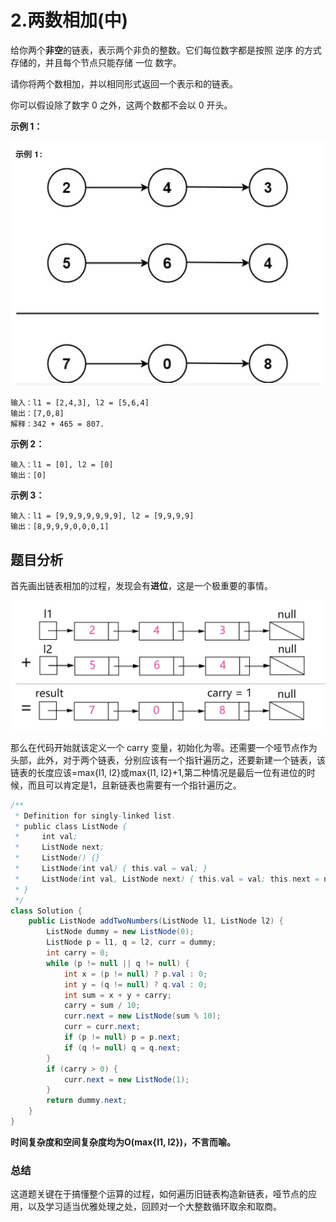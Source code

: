 # 2.两数相加(中)

给你两个**非空**的链表，表示两个非负的整数。它们每位数字都是按照 逆序 的方式存储的，并且每个节点只能存储 一位 数字。

请你将两个数相加，并以相同形式返回一个表示和的链表。

你可以假设除了数字 0 之外，这两个数都不会以 0 开头。

**示例 1：**

![image](https://github.com/Einsgates/LeetcodeNotes/blob/master/img/2.jpg)

```
输入：l1 = [2,4,3], l2 = [5,6,4]
输出：[7,0,8]
解释：342 + 465 = 807.
```

**示例 2：**

```
输入：l1 = [0], l2 = [0]
输出：[0]
```

**示例 3：**

```
输入：l1 = [9,9,9,9,9,9,9], l2 = [9,9,9,9]
输出：[8,9,9,9,0,0,0,1]
```



## 题目分析

首先画出链表相加的过程，发现会有**进位**，这是一个极重要的事情。

![image](https://github.com/Einsgates/LeetcodeNotes/blob/master/img/2_analysis.jpg)

那么在代码开始就该定义一个 carry 变量，初始化为零。还需要一个哑节点作为头部，此外，对于两个链表，分别应该有一个指针遍历之，还要新建一个链表，该链表的长度应该=max{l1, l2}或max{l1, l2}+1,第二种情况是最后一位有进位的时候，而且可以肯定是1，且新链表也需要有一个指针遍历之。

```java
/**
 * Definition for singly-linked list.
 * public class ListNode {
 *     int val;
 *     ListNode next;
 *     ListNode() {}
 *     ListNode(int val) { this.val = val; }
 *     ListNode(int val, ListNode next) { this.val = val; this.next = next; }
 * }
 */
class Solution {
    public ListNode addTwoNumbers(ListNode l1, ListNode l2) {
        ListNode dummy = new ListNode(0);
        ListNode p = l1, q = l2, curr = dummy;
        int carry = 0;
        while (p != null || q != null) {
            int x = (p != null) ? p.val : 0;
            int y = (q != null) ? q.val : 0;
            int sum = x + y + carry;
            carry = sum / 10;
            curr.next = new ListNode(sum % 10);
            curr = curr.next;
            if (p != null) p = p.next;
            if (q != null) q = q.next;
        }
        if (carry > 0) {
            curr.next = new ListNode(1);
        }
        return dummy.next;
    }
}
```

**时间复杂度和空间复杂度均为O(max{l1, l2})，不言而喻。**

### 总结

这道题关键在于搞懂整个运算的过程，如何遍历旧链表构造新链表，哑节点的应用，以及学习适当优雅处理之处，回顾对一个大整数循环取余和取商。